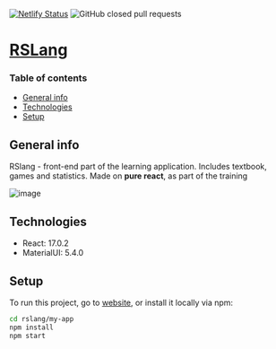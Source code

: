 [![Netlify Status](https://api.netlify.com/api/v1/badges/58a4f37a-0f41-437d-97b8-e9995386694b/deploy-status)](https://app.netlify.com/sites/rslang-timursk/deploys) ![GitHub closed pull requests](https://img.shields.io/github/issues-pr-closed/timursk/rslang)
# [RSLang](https://rslang-timursk.netlify.app/)

### Table of contents
- [General info](#general-info)
- [Technologies](#technologies)
- [Setup](#setup)

## General info
RSlang - front-end part of the learning application. Includes textbook, games and statistics. 
Made on **pure react**, as part of the training

![image](https://user-images.githubusercontent.com/86415266/179003348-cdea5b5e-be0c-41f0-ad2a-9a5fa8d49a6a.png)

## Technologies
* React: 17.0.2
* MaterialUI: 5.4.0
	
## Setup
To run this project, go to [website](https://rslang-timursk.netlify.app/), or install it locally via npm:
```sh
cd rslang/my-app
npm install
npm start
```
